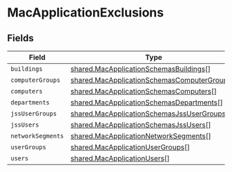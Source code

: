# MacApplicationExclusions


## Fields

| Field                                                                                                      | Type                                                                                                       | Required                                                                                                   | Description                                                                                                |
| ---------------------------------------------------------------------------------------------------------- | ---------------------------------------------------------------------------------------------------------- | ---------------------------------------------------------------------------------------------------------- | ---------------------------------------------------------------------------------------------------------- |
| `buildings`                                                                                                | [shared.MacApplicationSchemasBuildings](../../models/shared/macapplicationschemasbuildings.md)[]           | :heavy_minus_sign:                                                                                         | N/A                                                                                                        |
| `computerGroups`                                                                                           | [shared.MacApplicationSchemasComputerGroups](../../models/shared/macapplicationschemascomputergroups.md)[] | :heavy_minus_sign:                                                                                         | N/A                                                                                                        |
| `computers`                                                                                                | [shared.MacApplicationSchemasComputers](../../models/shared/macapplicationschemascomputers.md)[]           | :heavy_minus_sign:                                                                                         | N/A                                                                                                        |
| `departments`                                                                                              | [shared.MacApplicationSchemasDepartments](../../models/shared/macapplicationschemasdepartments.md)[]       | :heavy_minus_sign:                                                                                         | N/A                                                                                                        |
| `jssUserGroups`                                                                                            | [shared.MacApplicationSchemasJssUserGroups](../../models/shared/macapplicationschemasjssusergroups.md)[]   | :heavy_minus_sign:                                                                                         | N/A                                                                                                        |
| `jssUsers`                                                                                                 | [shared.MacApplicationSchemasJssUsers](../../models/shared/macapplicationschemasjssusers.md)[]             | :heavy_minus_sign:                                                                                         | N/A                                                                                                        |
| `networkSegments`                                                                                          | [shared.MacApplicationNetworkSegments](../../models/shared/macapplicationnetworksegments.md)[]             | :heavy_minus_sign:                                                                                         | N/A                                                                                                        |
| `userGroups`                                                                                               | [shared.MacApplicationUserGroups](../../models/shared/macapplicationusergroups.md)[]                       | :heavy_minus_sign:                                                                                         | N/A                                                                                                        |
| `users`                                                                                                    | [shared.MacApplicationUsers](../../models/shared/macapplicationusers.md)[]                                 | :heavy_minus_sign:                                                                                         | N/A                                                                                                        |